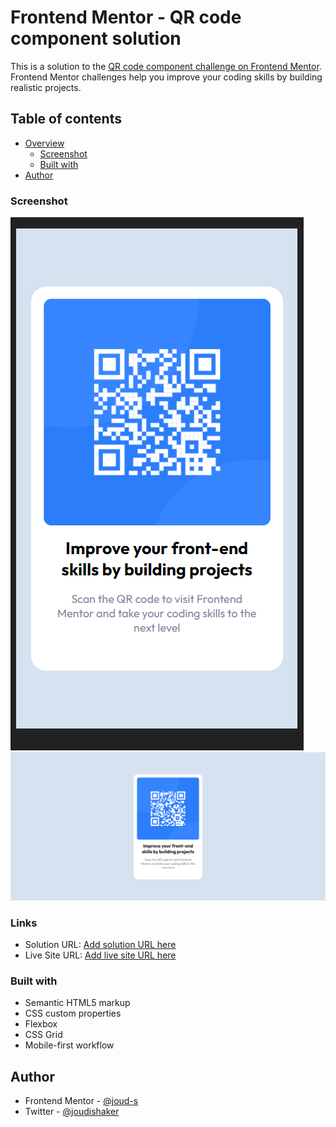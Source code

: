# Frontend Mentor - QR code component solution

This is a solution to the [QR code component challenge on Frontend Mentor](https://www.frontendmentor.io/challenges/qr-code-component-iux_sIO_H). Frontend Mentor challenges help you improve your coding skills by building realistic projects.

## Table of contents

- [Overview](#overview)
  - [Screenshot](#screenshot)
  - [Built with](#built-with)
- [Author](#author)

### Screenshot

![](https://github.com/joud-s/QR-code-component/blob/main/images/Screenshot-mobile.png)
![](https://github.com/joud-s/QR-code-component/blob/main/images/Screenshot.png)
### Links

- Solution URL: [Add solution URL here](https://github.com/joud-s/QR-code-component)
- Live Site URL: [Add live site URL here](https://joud-s.github.io/QR-code-component/)

### Built with

- Semantic HTML5 markup
- CSS custom properties
- Flexbox
- CSS Grid
- Mobile-first workflow

## Author

- Frontend Mentor - [@joud-s](https://www.frontendmentor.io/profile/joud-s)
- Twitter - [@joudishaker](https://www.twitter.com/joudishaker)
